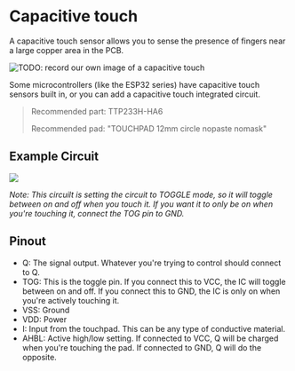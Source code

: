 # Capacitive touch

A capacitive touch sensor allows you to sense the presence of fingers near a large copper area in the PCB.

![TODO: record our own image of a capacitive touch](https://cloud-i6dtyyfxm-hack-club-bot.vercel.app/01375.gif)

Some microcontrollers (like the ESP32 series) have capacitive touch sensors built in, or you can add a capacitive touch integrated circuit.

> Recommended part: TTP233H-HA6
>
> Recommended pad: "TOUCHPAD 12mm circle nopaste nomask"

## Example Circuit

![](https://cloud-q3gbbbgp4-hack-club-bot.vercel.app/0screenshot_2024-03-04_at_17.09.03.png)

_Note: This circuilt is setting the circuit to TOGGLE mode, so it will toggle between on and off when you touch it. If you want it to only be on when you're touching it, connect the TOG pin to GND._

## Pinout

- Q: The signal output. Whatever you're trying to control should connect to Q.
- TOG: This is the toggle pin. If you connect this to VCC, the IC will toggle between on and off. If you connect this to GND, the IC is only on when you're actively touching it.
- VSS: Ground
- VDD: Power
- I: Input from the touchpad. This can be any type of conductive material.
- AHBL: Active high/low setting. If connected to VCC, Q will be charged when you're touching the pad. If connected to GND, Q will do the opposite.

<!-- ## LED Example

For the sensing touchpad, we use the part "TOUCHPAD 12mm circle nopaste nomask" from the EasyEDA User Contributed library. It's essentially a 12mm diameter circle in the copper layer of your PCB, with a circular silkscreen to show where it is.

I found that a 30 picofarad capacitor in parallel to the pad provides the best sensitivity and relibility combo.

In addition, there's a decoupling capacitor next to each TTP233H, because this is a very sensitive IC.

The IC is driving a P-channel MOSFET, which allows you to drive high power loads from this IC. 

When AHLB is connected to VCC, Q is low when you are touching the pad, and Q is high when you are not touching the pad. Because this is a P-Channel MOSFET, in this configuration, it allows current to flow through the LED when Q (connected to the MOSFET's base) is ground (i.e. you are touching the pad). (see ./MOSFET.md). -->



